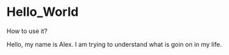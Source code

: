 # Hello_World
How to use it?

Hello, my name is Alex.
I am trying to understand what is goin on in my life.
